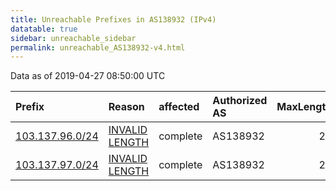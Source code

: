 ```yaml
---
title: Unreachable Prefixes in AS138932 (IPv4)
datatable: true
sidebar: unreachable_sidebar
permalink: unreachable_AS138932-v4.html
---
```


Data as of 2019-04-27 08:50:00 UTC


<div class="datatable-begin"></div>

| Prefix                                                   | Reason                                                                                                     | affected   | Authorized AS   |   MaxLength | Anchor                                       |   unreachable /24s |
|:---------------------------------------------------------|:-----------------------------------------------------------------------------------------------------------|:-----------|:----------------|------------:|:---------------------------------------------|-------------------:|
| [103.137.96.0/24](https://stat.ripe.net/103.137.96.0/24) | [INVALID LENGTH](https://rpki-validator.ripe.net/announcement-preview?asn=AS138932&prefix=103.137.96.0/24) | complete   | AS138932        |          23 | [APNIC](unreachable_APNIC_RPKI_Root-v4.html) |                  1 |
| [103.137.97.0/24](https://stat.ripe.net/103.137.97.0/24) | [INVALID LENGTH](https://rpki-validator.ripe.net/announcement-preview?asn=AS138932&prefix=103.137.97.0/24) | complete   | AS138932        |          23 | [APNIC](unreachable_APNIC_RPKI_Root-v4.html) |                  1 |

<div class="datatable-end"></div>